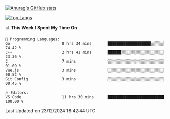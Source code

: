[![Anurag's GitHub stats](https://github-readme-stats.vercel.app/api?username=wugouzi&count_private=true)](https://github.com/anuraghazra/github-readme-stats)

[![Top Langs](https://github-readme-stats.vercel.app/api/top-langs/?username=wugouzi&layout=compact&count_private=true&hide=html)](https://github.com/anuraghazra/github-readme-stats)

<!--START_SECTION:waka-->
📊 **This Week I Spent My Time On** 

```text
💬 Programming Languages: 
Go                       8 hrs 34 mins       ███████████████████░░░░░░   74.42 % 
C++                      2 hrs 41 mins       ██████░░░░░░░░░░░░░░░░░░░   23.36 % 
C                        7 mins              ░░░░░░░░░░░░░░░░░░░░░░░░░   01.09 % 
Vue.js                   3 mins              ░░░░░░░░░░░░░░░░░░░░░░░░░   00.52 % 
Git Config               3 mins              ░░░░░░░░░░░░░░░░░░░░░░░░░   00.45 % 

🔥 Editors: 
VS Code                  11 hrs 30 mins      █████████████████████████   100.00 % 
```


 Last Updated on 23/12/2024 18:42:44 UTC
<!--END_SECTION:waka-->

<!--
**wugouzi/wugouzi** is a ✨ _special_ ✨ repository because its `README.md` (this file) appears on your GitHub profile.

Here are some ideas to get you started:

- 🔭 I’m currently working on ...
- 🌱 I’m currently learning ...
- 👯 I’m looking to collaborate on ...
- 🤔 I’m looking for help with ...
- 💬 Ask me about ...
- 📫 How to reach me: ...
- 😄 Pronouns: ...
- ⚡ Fun fact: ...
-->
